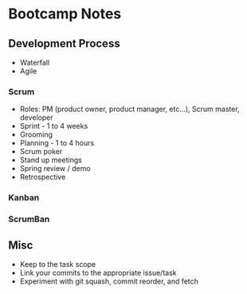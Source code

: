 # Bootcamp Notes

## Development Process

- Waterfall
- Agile

### Scrum

- Roles: PM (product owner, product manager, etc...), Scrum master, developer
- Sprint - 1 to 4 weeks
- Grooming
- Planning - 1 to 4 hours
- Scrum poker
- Stand up meetings
- Spring review / demo
- Retrospective

### Kanban

### ScrumBan

## Misc

- Keep to the task scope
- Link your commits to the appropriate issue/task
- Experiment with git squash, commit reorder, and fetch
